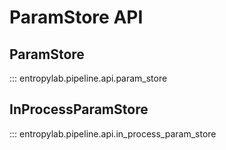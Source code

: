 # ParamStore API

## ParamStore
::: entropylab.pipeline.api.param_store
## InProcessParamStore
::: entropylab.pipeline.api.in_process_param_store
                